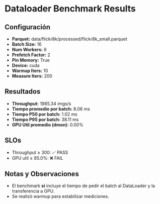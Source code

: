 # Dataloader Benchmark Results

## Configuración

- **Parquet:** data/flickr8k/processed/flickr8k_small.parquet
- **Batch Size:** 16
- **Num Workers:** 8
- **Prefetch Factor:** 2
- **Pin Memory:** True
- **Device:** cuda
- **Warmup Iters:** 10
- **Measure Iters:** 200

## Resultados

- **Throughput:** 1985.34 imgs/s
- **Tiempo promedio por batch:** 8.06 ms
- **Tiempo P50 por batch:** 1.02 ms
- **Tiempo P95 por batch:** 38.11 ms
- **GPU Util promedio (dmon):** 0.00%

## SLOs

- Throughput ≥ 300: ✅ PASS
- GPU util ≥ 85.0%: ❌ FAIL

## Notas y Observaciones

- El benchmark **sí** incluye el tiempo de pedir el batch al DataLoader y la transferencia a GPU.
- Se realizó warmup para estabilizar mediciones.
